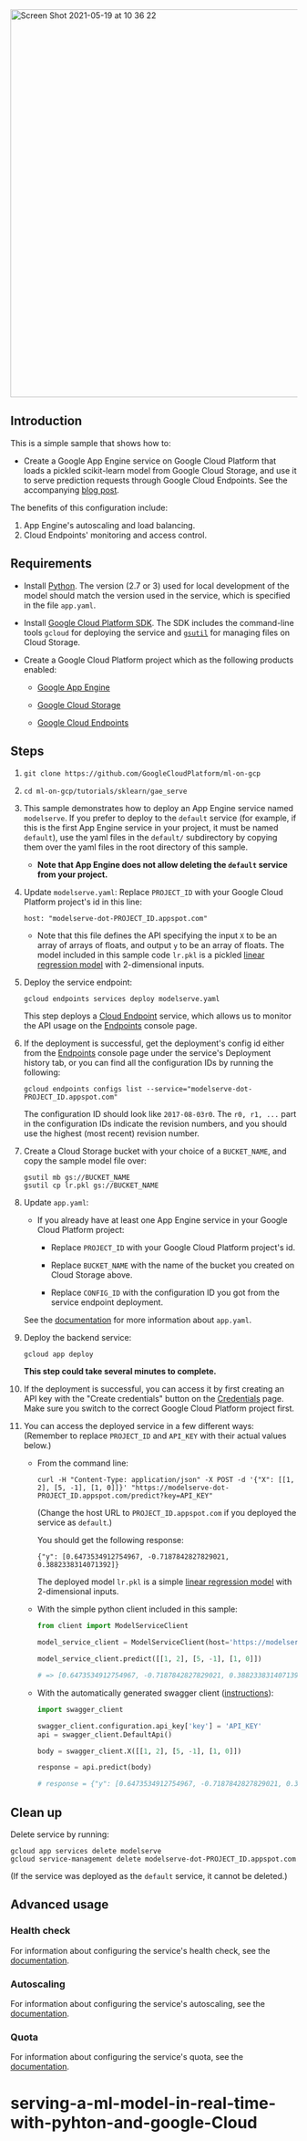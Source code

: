 <img width="680" alt="Screen Shot 2021-05-19 at 10 36 22" src="https://user-images.githubusercontent.com/17354471/118782232-2fb21980-b88e-11eb-9ff2-0b9c3de95d79.png">

## Introduction

This is a simple sample that shows how to:

- Create a Google App Engine service on Google Cloud Platform that loads a pickled scikit-learn model from Google Cloud Storage, and use it to serve prediction requests through Google Cloud Endpoints.  See the accompanying [blog post](https://cloud.google.com/community/tutorials/appengine-serve-machine-learning-model).

The benefits of this configuration include:

1. App Engine's autoscaling and load balancing.
1. Cloud Endpoints' monitoring and access control.


## Requirements

- Install [Python](https://www.python.org/).  The version (2.7 or 3) used for local development of the model should match the version used in the service, which is specified in the file `app.yaml`.

- Install [Google Cloud Platform SDK](https://cloud.google.com/sdk/).  The SDK includes the command-line tools `gcloud` for deploying the service and [`gsutil`](https://cloud.google.com/storage/docs/gsutil) for managing files on Cloud Storage.

- Create a Google Cloud Platform project which as the following products enabled:

    - [Google App Engine](https://cloud.google.com/appengine/)

    - [Google Cloud Storage](https://cloud.google.com/storage/)

    - [Google Cloud Endpoints](https://cloud.google.com/endpoints/)


## Steps

1. `git clone https://github.com/GoogleCloudPlatform/ml-on-gcp`

1. `cd ml-on-gcp/tutorials/sklearn/gae_serve`

1. This sample demonstrates how to deploy an App Engine service named `modelserve`.  If you prefer to deploy to the `default` service (for example, if this is the first App Engine service in your project, it must be named `default`), use the yaml files in the `default/` subdirectory by copying them over the yaml files in the root directory of this sample.

    - **Note that App Engine does not allow deleting the `default` service from your project.**

1. Update `modelserve.yaml`:  Replace `PROJECT_ID` with your Google Cloud Platform project's id in this line:

    `host: "modelserve-dot-PROJECT_ID.appspot.com"`

    * Note that this file defines the API specifying the input `X` to be an array of arrays of floats, and output `y` to be an array of floats.  The model included in this sample code `lr.pkl` is a pickled [linear regression model](http://scikit-learn.org/stable/modules/generated/sklearn.linear_model.LinearRegression.html) with 2-dimensional inputs.

1. Deploy the service endpoint:

    `gcloud endpoints services deploy modelserve.yaml`

    This step deploys a [Cloud Endpoint](https://cloud.google.com/endpoints/) service, which allows us to monitor the API usage on the [Endpoints](https://console.cloud.google.com/endpoints) console page.

1. If the deployment is successful, get the deployment's config id either from the [Endpoints](https://console.cloud.google.com/endpoints) console page under the service's Deployment history tab, or you can find all the configuration IDs by running the following:

    `gcloud endpoints configs list --service="modelserve-dot-PROJECT_ID.appspot.com"`

    The configuration ID should look like `2017-08-03r0`.  The `r0, r1, ...` part in the configuration IDs indicate the revision numbers, and you should use the highest (most recent) revision number.

1. Create a Cloud Storage bucket with your choice of a `BUCKET_NAME`, and copy the sample model file over:

    ```
    gsutil mb gs://BUCKET_NAME
    gsutil cp lr.pkl gs://BUCKET_NAME
    ```

1. Update `app.yaml`:

    * If you already have at least one App Engine service in your Google Cloud Platform project:

        - Replace `PROJECT_ID` with your Google Cloud Platform project's id.

        - Replace `BUCKET_NAME` with the name of the bucket you created on Cloud Storage above.

        - Replace `CONFIG_ID` with the configuration ID you got from the service endpoint deployment.

    See the [documentation](https://cloud.google.com/appengine/docs/flexible/python/configuring-your-app-with-app-yaml) for more information about `app.yaml`.

1. Deploy the backend service:

    `gcloud app deploy`

    **This step could take several minutes to complete.**


1. If the deployment is successful, you can access it by first creating an API key with the "Create credentials" button on the [Credentials](https://console.cloud.google.com/apis/credentials) page.  Make sure you switch to the correct Google Cloud Platform project first.


1. You can access the deployed service in a few different ways: (Remember to replace `PROJECT_ID` and `API_KEY` with their actual values below.)

    * From the command line:

        `curl -H "Content-Type: application/json" -X POST -d '{"X": [[1, 2], [5, -1], [1, 0]]}' "https://modelserve-dot-PROJECT_ID.appspot.com/predict?key=API_KEY"`

        (Change the host URL to `PROJECT_ID.appspot.com` if you deployed the service as `default`.)

        You should get the following response:

        `{"y": [0.6473534912754967, -0.7187842827829021, 0.3882338314071392]}`

        The deployed model `lr.pkl` is a simple [linear regression model](http://scikit-learn.org/stable/modules/generated/sklearn.linear_model.LinearRegression.html) with 2-dimensional inputs.

    * With the simple python client included in this sample:

        ```python
        from client import ModelServiceClient

        model_service_client = ModelServiceClient(host='https://modelserve-dot-PROJECT_ID.appspot.com', api_key='API_KEY')

        model_service_client.predict([[1, 2], [5, -1], [1, 0]])

        # => [0.6473534912754967, -0.7187842827829021, 0.3882338314071392]
        ```

    * With the automatically generated swagger client ([instructions](https://github.com/swagger-api/swagger-codegen)):

        ```python
        import swagger_client

        swagger_client.configuration.api_key['key'] = 'API_KEY'
        api = swagger_client.DefaultApi()

        body = swagger_client.X([[1, 2], [5, -1], [1, 0]])

        response = api.predict(body)

        # response = {"y": [0.6473534912754967, -0.7187842827829021, 0.3882338314071392]}
        ```


## Clean up

Delete service by running:

```
gcloud app services delete modelserve
gcloud service-management delete modelserve-dot-PROJECT_ID.appspot.com
```


(If the service was deployed as the `default` service, it cannot be deleted.)


## Advanced usage

### Health check

For information about configuring the service's health check, see the [documentation](https://cloud.google.com/appengine/docs/flexible/python/how-instances-are-managed#health_checking).


### Autoscaling

For information about configuring the service's autoscaling, see the [documentation](https://cloud.google.com/appengine/docs/flexible/python/reference/app-yaml#services).


### Quota

For information about configuring the service's quota, see the [documentation](https://cloud.google.com/endpoints/docs/openapi/quotas-configure).
# serving-a-ml-model-in-real-time-with-pyhton-and-google-Cloud
